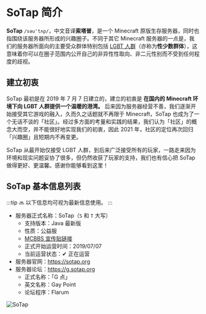 # SoTap 简介

**SoTap** `/səu'tʌp/`，中文音译**索塔普**，是一个 Minecraft 原版生存服务器，同时也指围绕该服务器所形成的兴趣圈子。不同于其它 Minecraft 服务器的一点是，我们的服务器所面向的主要受众群体特别包括 [LGBT 人群](https://baike.baidu.com/item/%E6%80%A7%E5%B0%91%E6%95%B0%E7%BE%A4%E4%BD%93/)（亦称为**性少数群体**），这意味着你可以在圈子范围内公开自己的非异性性取向、非二元性别而不受到任何程度的歧视。

## 建立初衷

SoTap 最初是在 2019 年 7 月 7 日建立的，建立的初衷是 **在国内的 Minecraft 环境下向 LGBT 人群提供一个温暖的港湾。** 后来因为服务器经营不善，我们逐渐开始接受其它游戏的融入，久而久之话题就不再限于 Minecraft，SoTap 也成为了一个无话不谈的「社区」。经过多方面的考量和实践的结果，我们认为「社区」的概念大而空，并不能很好地实现我们的初衷，因此 2021 年，社区的定位再次回归「兴趣圈」且短期内不再变更。

SoTap 从最开始仅接受 LGBT 人群，到后来广泛接受所有的玩家，一路走来因为环境和现实问题妥协了很多，但仍然收获了玩家的支持，我们也有信心把 SoTap 做得更好、更温馨。感谢你能够看到这里！

## SoTap 基本信息列表

:::tip
🔜 以下信息均可视为最新信息使用。
:::

- 服务器正式名称：SoTap（`S` 和 `T` 大写）
  - 支持版本：Java 最新版
  - 性质：公益服
  - [MCBBS 宣传贴链接](https://www.mcbbs.net/forum.php?mod=viewthread&tid=903646)
  - 正式开始运营时间：2019/07/07
  - 当前运营状态：✔ 正在运营
- 服务器官网：<https://sotap.org>
- 服务器论坛：<https://g.sotap.org>
  - 正式名称：「G 点」
  - 英文名称：Gay Point
  - 论坛程序：Flarum


![SoTap](https://mcsunrise.oss-cn-qingdao.aliyuncs.com/sunrise1.png)